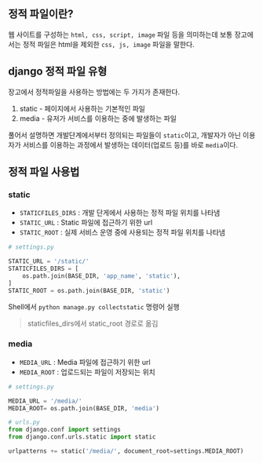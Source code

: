 정적 파일이란?
---

웹 사이트를 구성하는 `html, css, script, image` 파일 등을 의미하는데 보통 장고에서는 정적 파일은 html을 제외한 `css, js, image` 파일을 말한다.

django 정적 파일 유형
---

장고에서 정적파일을 사용하는 방법에는 두 가지가 존재한다.

1. static - 페이지에서 사용하는 기본적인 파일
2. media - 유저가 서비스를 이용하는 중에 발생하는 파일

풀어서 설명하면 개발단계에서부터 정의되는 파일들이 `static`이고, 개발자가 아닌 이용자가 서비스를 이용하는 과정에서 발생하는 데이터(업로드 등)를 바로 `media`이다.

정적 파일 사용법
---

### static

- `STATICFILES_DIRS` : 개발 단게에서 사용하는 정적 파일 위치를 나타냄
- `STATIC_URL` : Static 파일에 접근하기 위한 url
- `STATIC_ROOT` : 실제 서비스 운영 중에 사용되는 정적 파일 위치를 나타냄

```python
# settings.py

STATIC_URL = '/static/'
STATICFILES_DIRS = [
	os.path.join(BASE_DIR, 'app_name', 'static'),
]
STATIC_ROOT = os.path.join(BASE_DIR, 'static')
```

Shell에서 `python manage.py collectstatic` 명령어 실행

> staticfiles_dirs에서 static_root 경로로 옮김


### media

- `MEDIA_URL` : Media 파일에 접근하기 위한 url
- `MEDIA_ROOT` : 업로드되는 파일이 저장되는 위치

```python
# settings.py

MEDIA_URL = '/media/'
MEDIA_ROOT= os.path.join(BASE_DIR, 'media')
```

```python
# urls.py
from django.conf import settings
from django.conf.urls.static import static

urlpatterns += static('/media/', document_root=settings.MEDIA_ROOT)
```
